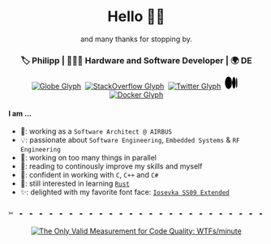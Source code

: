 <div align="center">

# Hello 👋🏼
and many thanks for stopping by.

### 🏷 Philipp | 👨🏻‍💻 Hardware and Software Developer | 🌍 DE
  
[<img alt="Globe Glyph" src="https://raw.githubusercontent.com/twbs/icons/main/icons/house.svg" width="24" height="24" />](https://chilippso.me "My Page")&nbsp;&nbsp;[<img alt="StackOverflow Glyph" src="https://raw.githubusercontent.com/StackExchange/Stacks-Icons/dd85971689add0bb58de6c7d38d47aeb3d7af13b/src/Icon/LogoGlyphMd.svg" width="24" height="24" />](https://stackoverflow.com/users/11121901/chilippso "My StackOverflow")&nbsp;&nbsp;[<img alt="Twitter Glyph" src="https://github.com/johan/svg-cleanups/blob/master/logos/twitter.svg" width="24" height="24" />](https://twitter.com/chilippso "My Twitter")&nbsp;&nbsp;[<img alt="Medium Glyph" src="https://raw.githubusercontent.com/Medium/medium-logos/master/03_Symbol/01_Black/SVG/Medium_Symbol_NoPadding.svg" width="24" height="24" />](https://medium.com/@chilippso "My Medium")&nbsp;&nbsp;[<img alt="Docker Glyph" src="https://www.docker.com/sites/default/files/d8/2019-07/vertical-logo-monochromatic.png" width="24" height="24" />](https://hub.docker.com/u/chilippso "My DockerHub")
  
</div>

#### I am ...
- 💼: working as a `Software Architect @ AIRBUS`
- 💡: passionate about `Software Engineering`, `Embedded Systems` & `RF Engineering`
- 🚧: working on too many things in parallel
- 📖: reading to continously improve my skills and myself
- 🔬: confident in working with `C`, `C++` and `C#`
- 🦀: still interested in learning [`Rust`](https://github.com/rust-lang/rust)
- ✨: delighted with my favorite font face: [`Iosevka SS09 Extended`](https://github.com/be5invis/Iosevka)

<h3>
<pre>
✂︎ - - - - - - - - - - - - - - - - - - - - - - - - - - - - - - - - - - - - - - - - - - - - -
</pre>
</h3>

<div align="center">

[![The Only Valid Measurement for Code Quality: WTFs/minute](https://www.osnews.com/images/comics/wtfm.jpg "The Only Valid Measurement for Code Quality: WTFs/minute")](https://www.osnews.com/story/19266/WTFsm/)

</div>
